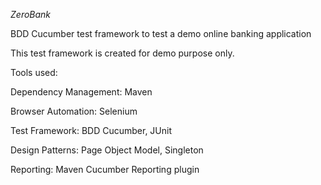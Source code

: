 _ZeroBank_

BDD Cucumber test framework to test a demo online banking application

This test framework is created for demo purpose only.

Tools used:

Dependency Management: Maven

Browser Automation: Selenium

Test Framework: BDD Cucumber, JUnit

Design Patterns: Page Object Model, Singleton

Reporting: Maven Cucumber Reporting plugin